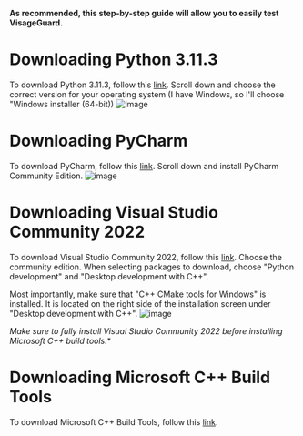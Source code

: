**As recommended, this step-by-step guide will allow you to easily test VisageGuard.**

# Downloading Python 3.11.3
To download Python 3.11.3, follow this [link](https://www.python.org/downloads/release/python-3113/). Scroll down and choose the correct version for your operating system (I have Windows, so I'll choose "Windows installer (64-bit))
![image](https://github.com/lucaxbandini/VisageGuard/assets/152310492/c946aa3d-dfe2-48d5-8d9a-55d951cf1bed)

# Downloading PyCharm
To download PyCharm, follow this [link](https://www.jetbrains.com/pycharm/download/?section=windows). Scroll down and install PyCharm Community Edition.
![image](https://github.com/lucaxbandini/VisageGuard/assets/152310492/69e7fed8-e771-465d-9689-6b2007797d95)

# Downloading Visual Studio Community 2022
To download Visual Studio Community 2022, follow this [link](https://visualstudio.microsoft.com/downloads/?q=build+tools). Choose the community edition. When selecting packages to download, choose "Python development" and "Desktop development with C++".

Most importantly, make sure that "C++ CMake tools for Windows" is installed. It is located on the right side of the installation screen under "Desktop development with C++".
![image](https://github.com/lucaxbandini/VisageGuard/assets/152310492/13265b69-06d9-4fcc-8d1a-ab12bda86e7b)


*Make sure to fully install Visual Studio Community 2022 before installing Microsoft C++ build tools.**

# Downloading Microsoft C++ Build Tools
To download Microsoft C++ Build Tools, follow this [link](https://visualstudio.microsoft.com/visual-cpp-build-tools/).
